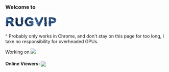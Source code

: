 ### Welcome to

![Rugvip](https://raw.githubusercontent.com/Rugvip/Rugvip/master/rugvip.svg)

^ Probably only works in Chrome, and don't stay on this page for too long, I take no responsibility for overheaded GPUs.

Working on <img height="100px" src="https://github.com/spotify/backstage" />

#### Online Viewers: <img height="30px" align="center" src="https://quiet-badlands-32556.herokuapp.com/counter.gif" />

